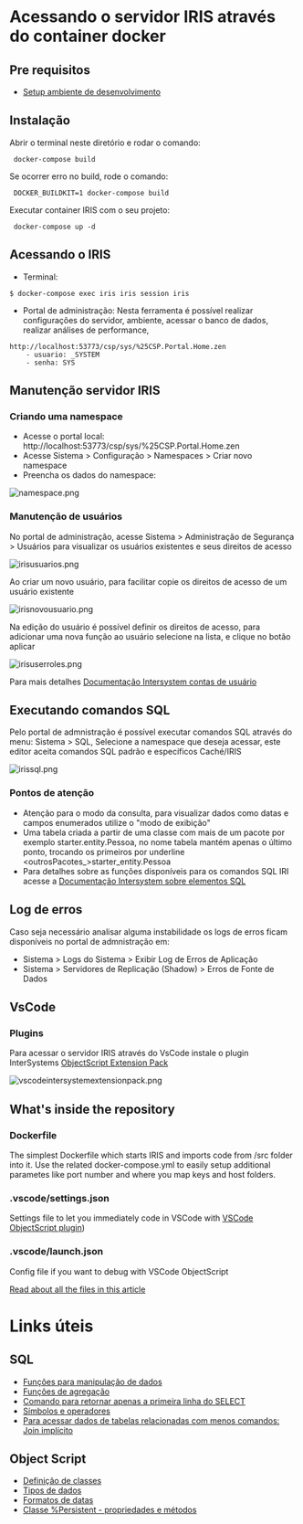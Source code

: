 # Acessando o servidor IRIS através do container docker

## Pre requisitos

- [Setup ambiente de desenvolvimento](/Instructions/SETUP.md)

## Instalação

Abrir o terminal neste diretório e rodar o comando:

```
 docker-compose build
```

Se ocorrer erro no build, rode o comando:
 
```
 DOCKER_BUILDKIT=1 docker-compose build
```

Executar container IRIS com o seu projeto:

```
 docker-compose up -d
```

## Acessando o IRIS

- Terminal:

```
$ docker-compose exec iris iris session iris
```

- Portal de administração: Nesta ferramenta é possível realizar configurações do servidor, ambiente, acessar o banco de dados, realizar análises de performance, 
```
http://localhost:53773/csp/sys/%25CSP.Portal.Home.zen
    - usuario: _SYSTEM
    - senha: SYS
```

## Manutenção servidor IRIS
### Criando uma namespace
- Acesse o portal local:  http://localhost:53773/csp/sys/%25CSP.Portal.Home.zen
- Acesse Sistema > Configuração > Namespaces > Criar novo namespace
- Preencha os dados do namespace:

![namespace.png](/Instructions/images/namespace.png)


### Manutenção de usuários

No portal de administração, acesse Sistema > Administração de Segurança > Usuários para visualizar os usuários existentes e seus direitos de acesso

![irisusuarios.png](/Instructions/images/irisusuarios.png)

Ao criar um novo usuário, para facilitar copie os direitos de acesso de um usuário existente

![irisnovousuario.png](/Instructions/images/irisnovousuario.png)

Na edição do usuário é possível definir os direitos de acesso, para adicionar uma nova função ao usuário selecione na lista, e clique no botão aplicar

![irisuserroles.png](/Instructions/images/irisuserroles.png)

Para mais detalhes [Documentação Intersystem contas de usuário](https://docs.intersystems.com/irislatest/csp/docbook/DocBook.UI.Page.cls?KEY=GAUTHZ_users)



## Executando comandos SQL
Pelo portal de admnistração é possível executar comandos SQL através do menu: Sistema > SQL, Selecione a namespace que deseja acessar, este editor aceita comandos SQL padrão e específicos Caché/IRIS

![irissql.png](/Instructions/images/irissql.png)

### Pontos de atenção
- Atenção para o modo da consulta, para visualizar dados como datas e campos enumerados utilize o "modo de exibição"
- Uma tabela criada a partir de uma classe com mais de um pacote por exemplo starter.entity.Pessoa, no nome tabela mantém apenas o último ponto, trocando os primeiros por underline <outrosPacotes_>starter_entity.Pessoa
- Para detalhes sobre as funções disponíveis para os comandos SQL IRI acesse a [Documentação Intersystem sobre elementos SQL](https://docs.intersystems.com/irislatest/csp/docbook/DocBook.UI.Page.cls?KEY=GSQL_langelements)


## Log de erros
Caso seja necessário analisar alguma instabilidade os logs de erros ficam disponíveis no portal de admnistração em:

- Sistema  > Logs do Sistema  > Exibir Log de Erros de Aplicação
- Sistema  > Servidores de Replicação (Shadow)  > Erros de Fonte de Dados



## VsCode

### Plugins
Para acessar o servidor IRIS através do VsCode instale o plugin InterSystems [ObjectScript Extension Pack](https://marketplace.visualstudio.com/items?itemName=daimor.vscode-objectscript)

![vscodeintersystemextensionpack.png](/Instructions/images/vscodeintersystemextensionpack.png)



## What's inside the repository

### Dockerfile

The simplest Dockerfile which starts IRIS and imports code from /src folder into it.
Use the related docker-compose.yml to easily setup additional parametes like port number and where you map keys and host folders.


### .vscode/settings.json

Settings file to let you immediately code in VSCode with [VSCode ObjectScript plugin](https://marketplace.visualstudio.com/items?itemName=daimor.vscode-objectscript))

### .vscode/launch.json
Config file if you want to debug with VSCode ObjectScript

[Read about all the files in this article](https://community.intersystems.com/post/dockerfile-and-friends-or-how-run-and-collaborate-objectscript-projects-intersystems-iris)


# Links úteis

## SQL

- [Funções para manipulação de dados](https://docs.intersystems.com/irislatest/csp/docbook/DocBook.UI.Page.cls?KEY=RSQL_FUNCTIONS)
- [Funções de agregação](https://docs.intersystems.com/irislatest/csp/docbook/DocBook.UI.Page.cls?KEY=RSQL_AGGREGATE_FUNCTIONS)
- [Comando para retornar apenas a primeira linha do SELECT](https://docs.intersystems.com/irislatest/csp/docbook/DocBook.UI.Page.cls?KEY=RSQL_top)
- [Símbolos e operadores](https://docs.intersystems.com/irislatest/csp/docbook/DocBook.UI.Page.cls?KEY=RSQL_symbols)
- [Para acessar dados de tabelas relacionadas com menos comandos: Join implícito](https://docs.intersystems.com/irislatest/csp/docbook/DocBook.UI.Page.cls?KEY=RSQL_select#RSQL_select_item_arrow)


## Object Script

- [Definição de classes](https://docs.intersystems.com/iris20221/csp/docbook/DocBook.UI.Page.cls?KEY=GOBJ_classes)
- [Tipos de dados](https://docs.intersystems.com/irislatest/csp/docbook/DocBook.UI.Page.cls?KEY=GCOS_types)
- [Formatos de datas](https://docs.intersystems.com/iris20221/csp/docbook/DocBook.UI.Page.cls?KEY=GOBJ_datatypes#GOBJ_dt_fmtstrans)
- [Classe %Persistent - propriedades e métodos](https://docs.intersystems.com/iris20221/csp/documatic/%25CSP.Documatic.cls?LIBRARY=%25SYS&CLASSNAME=%25Library.Persistent)